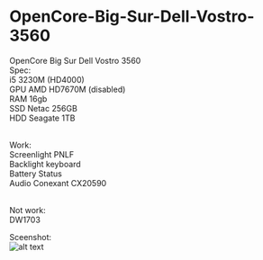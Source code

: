 # OpenCore-Big-Sur-Dell-Vostro-3560
OpenCore Big Sur Dell Vostro 3560<br>
Spec:<br>
i5 3230M (HD4000)<br>
GPU AMD HD7670M (disabled)<br>
RAM 16gb<br>
SSD Netac 256GB<br>
HDD Seagate 1TB<br><br>

Work:<br>
Screenlight PNLF<br>
Backlight keyboard<br>
Battery Status<br>
Audio Conexant CX20590<br><br>

Not work:<br>
DW1703<br>

Sceenshot:<br>
![alt text](https://github.com/nghiakhoi/hinhupload/blob/main/Screen%20Shot%202020-11-18%20at%205.50.43%20PM.png)

